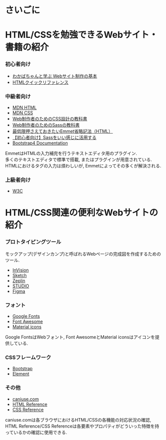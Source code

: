 # さいごに

# HTML/CSSを勉強できるWebサイト・書籍の紹介

### 初心者向け

- [わかばちゃんと学ぶ Webサイト制作の基本](https://www.amazon.co.jp/dp/4863541945)
- [HTMLクイックリファレンス](http://www.htmq.com/)

### 中級者向け

- [MDN HTML](https://developer.mozilla.org/ja/docs/Web/HTML)
- [MDN CSS](https://developer.mozilla.org/ja/docs/Web/CSS)
- [Web制作者のためのCSS設計の教科書](https://www.amazon.co.jp/dp/4844336355)
- [Web制作者のためのSassの教科書](https://www.amazon.co.jp/dp/4295002356)
- [最低限押さえておきたいEmmet省略記法（HTML）](https://qiita.com/flag_ryo/items/7ec402eeb4133a26939f)
- [【初心者向け】Sassをいい感じに活用する](https://qiita.com/cotolier_risa/items/33ca1dcd700927dd7ba0)
- [Bootstrap4 Documentation](https://getbootstrap.com/docs/4.3/getting-started/introduction/)

EmmetはHTMLの入力補完を行うテキストエディタ用のプラグイン.  
多くのテキストエディタで標準で搭載, またはプラグインが用意されている.  
HTMLにおけるタグの入力は煩わしいが, Emmetによってその多くが解決される.

### 上級者向け

- [W3C](https://www.w3.org/)

# HTML/CSS関連の便利なWebサイトの紹介

### プロトタイピングツール

モックアップ(デザインカンプ)と呼ばれるWebページの完成図を作成するためのツール.  

- [InVision](https://www.invisionapp.com/)
- [Sketch](https://www.sketch.com/)
- [Zeplin](https://zeplin.io/)
- [STUDIO](https://studio.design/)
- [Figma](https://www.figma.com/)

### フォント

- [Google Fonts](https://fonts.google.com/)
- [Font Awesome](https://fontawesome.com/)
- [Material icons](https://material.io/tools/icons/?style=baseline)

Google FontsはWebフォント, Font AwesomeとMaterial iconsはアイコンを提供している.

### CSSフレームワーク

- [Bootstrap](https://getbootstrap.com/)
- [Element](https://element.eleme.io/#/en-US)

### その他

- [caniuse.com](caniuse.com)
- [HTML Reference](https://htmlreference.io/)
- [CSS Reference](https://cssreference.io/)

caniuse.comは各ブラウザにおけるHTML/CSSの各機能の対応状況の確認, HTML Reference/CSS Referenceは各要素やプロパティがどういった特徴を持っているかの確認に使用できる.
